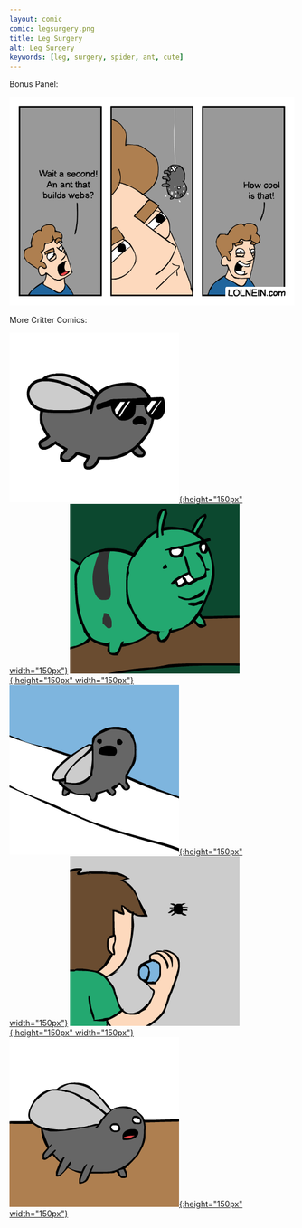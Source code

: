 ```yaml
---
layout: comic
comic: legsurgery.png
title: Leg Surgery
alt: Leg Surgery
keywords: [leg, surgery, spider, ant, cute]
---
```


Bonus Panel:

![Leg Surgery](/images/legsurgery_bonus.png)

More Critter Comics:

[![Pretty Fly](/thumbs/prettyfly.png){:height="150px" width="150px"}](https://lolnein.com/2019/06/09/prettyfly/)
[![The Ugly Caterpillar](/thumbs/theuglycaterpillar.png){:height="150px" width="150px"}](https://lolnein.com/2017/09/18/theuglycaterpillar/)
[![Clean Window](/thumbs/cleanwindow.png){:height="150px" width="150px"}](https://lolnein.com/2018/08/06/cleanwindow/)
[![Spider Magic](/thumbs/spidermagic.png){:height="150px" width="150px"}](https://lolnein.com/2018/08/09/spidermagic/)
[![Back Rub](/thumbs/backrub.png){:height="150px" width="150px"}](https://lolnein.com/2017/06/13/backrub/)
